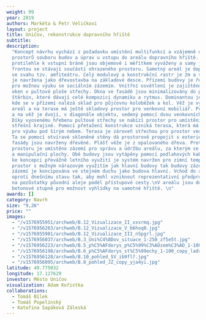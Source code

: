 ```yaml
---
weight: 99
year: 2019
authors: Markéta & Petr Veličkovi
layout: project
title: Uničov, rekonstrukce dopravního hřiště
subtitle:
description:
  "Koncept návrhu vychází z požadavku umístění multifunkcí a vzájemně oddělených
  prostorů souboru budov a úprav u vstupu do areálu dopravního hřiště. Obě hmoty situované
  protilehle k vstupní bráně jsou objemově i měřítkem vyváženy a samy jsou fasádní
  frontou se stávají součástí ohrazeného prostoru. Samotný areál je doplněn o stupně
  ve svahu tzv. amfiteátru. Celý modulový a konstrukční rastr je 2m a samotná stavba
  je navržena jako dřevostavba na základové desce. Přízemí budovy je řešeno jako prostor
  pro možnou výuku se sociálním zázemím. Vnitřní osvětlení je zajištěno pomocí střešních
  oken v pultové ploše střechy. Okna ve fasádě jsou minimalizovány do podlouhlých
  štěrbin, které dávají celé kompozici dynamiku a rytmus. Dominantou je čtyřboká věž,
  kde se v přízemí nalézá sklad pro půjčovnu koloběžek a kol. Věž je vyhlídkou na
  areál a na terase má ještě skladový prostor pro venkovní mobiliář. Přístup na terasu
  a na věž je dvojí, v diagonále objektu, vedený pomocí dvou venkovních schodišť.
  Díky vyosenému hřebenu pultové střechy se nabízí prostor pro umístění sezení ve
  střešní krajině. Pomocí přetažení konstrukce vzniká terasa, která má dostatek prostoru
  pro výuku pod širým nebem. Terasa je zároveň střechou pro prostor vedle učebny.
  Ta se pomocí otvíravé skleněné stěny dá prostorově propojit s exteriérem. Veškeré
  fasády jsou navrženy dřevěné. Plášť věže je z opalovaného dřeva. Proti objektu výukového
  prostoru je umístěno zázemí pro správu a údržbu areálu, za kterým se nachází odstavné
  a manipulační plochy. Obě budovy jsou vytápěny pomocí podlahových kabelů. Vzhledem
  ke koncepci převážně letního využití je systém navržen pro zimní temperování uzavřených
  prostor s možným nárazovým využitím jak hlavní budovy tak budovy zázemí. Budova
  zázemí je koncipována ve stejném duchu jako budova hlavní. Vchod do areálu je uskočen
  oproti dnešnímu stavu tak, aby mohl vzniknout reprezentativní předprostor navazující
  na pozůstatky původní aleje podél přístupové cesty.\nV areálu jsou do svahu doplněny
  betonové stupně pro možnost vyhlídky na samotné hřiště. \n"
awards: []
category: Navrh
size: "9,26"
price: ""
images:
  - "/v1576955951/archweb/B.12_Vizualizace_II_xxxrmq.jpg"
  - "/v1576956263/archweb/B.12_Vizualizace_V_b6hoq0.jpg"
  - "/v1576955981/archweb/B.12_Vizualizace_III_n5pgrl.jpg"
  - "/v1576956037/archweb/B.3_Uni%C4%8Dov_situace_1-250_zf5e5t.jpg"
  - "/v1576956223/archweb/B.5_p%C5%AFdorys_p%C5%99%C3%ADzem%C3%AD_1-100_copy_iwlczl.jpg"
  - "/v1576956198/archweb/B.6_p%C5%AFdorys_st%C5%99echy_1-100_copy_ladrqd.jpg"
  - "/v1576956128/archweb/B.10_pohled_SV_ib9flf.jpg"
  - "/v1576956095/archweb/B.8_pohled_JZ_copy_yja4yi.jpg"
latitude: 49.775032
longitude: 17.127629
investor: Město Uničov
visualization: Adam Kořistka
collaborations:
  - Tomáš Bílek
  - Tomáš Popelínský
  - Kateřina Sapáková Záleská
---
```

